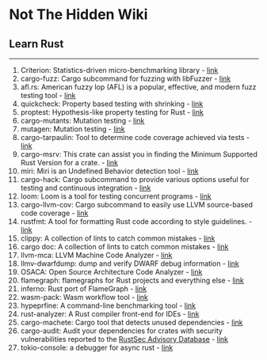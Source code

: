 # Not The Hidden Wiki

## Learn Rust
-----

1. Criterion: Statistics-driven micro-benchmarking library - [link](https://docs.rs/criterion/latest/criterion/)
2. cargo-fuzz: Cargo subcommand for fuzzing with libFuzzer - [link](https://github.com/rust-fuzz/cargo-fuzz)
3. afl.rs: American fuzzy lop (AFL) is a popular, effective, and modern fuzz testing tool - [link](https://github.com/rust-fuzz/afl.rs)
4. quickcheck: Property based testing with shrinking - [link](https://docs.rs/quickcheck/1.0.3/quickcheck/)
5. proptest: Hypothesis-like property testing for Rust - [link](https://github.com/proptest-rs/proptest)
6. cargo-mutants: Mutation testing - [link](https://github.com/sourcefrog/cargo-mutants)
7. mutagen: Mutation testing - [link](https://github.com/llogiq/mutagen)
8. cargo-tarpaulin: Tool to determine code coverage achieved via tests - [link](https://github.com/xd009642/tarpaulin)
9. cargo-msrv: This crate can assist you in finding the Minimum Supported Rust Version for a crate. - [link](https://github.com/foresterre/cargo-msrv)
10. miri: Miri is an Undefined Behavior detection tool - [link](https://github.com/rust-lang/miri)
11. cargo-hack: Cargo subcommand to provide various options useful for testing and continuous integration - [link](https://github.com/taiki-e/cargo-hack)
12. loom: Loom is a tool for testing concurrent programs - [link](https://docs.rs/loom/latest/loom/)
13. cargo-llvm-cov: Cargo subcommand to easily use LLVM source-based code coverage - [link](https://github.com/taiki-e/cargo-llvm-cov)
14. rustfmt: A tool for formatting Rust code according to style guidelines. - [link](https://github.com/rust-lang/rustfmt)
15. clippy: A collection of lints to catch common mistakes - [link](https://github.com/rust-lang/rust-clippy)
16. cargo doc: A collection of lints to catch common mistakes - [link](https://doc.rust-lang.org/cargo/commands/cargo-doc.html)
17. llvm-mca: LLVM Machine Code Analyzer - [link](https://llvm.org/docs/CommandGuide/llvm-mca.html)
18. llmv-dwarfdump: dump and verify DWARF debug information - [link](https://llvm.org/docs/CommandGuide/llvm-dwarfdump.html)
19. OSACA: Open Source Architecture Code Analyzer - [link](https://github.com/RRZE-HPC/OSACA)
20. flamegraph: flamegraphs for Rust projects and everything else - [link](https://github.com/flamegraph-rs/flamegraph)
21. inferno: Rust port of FlameGraph - [link](https://github.com/jonhoo/inferno)
22. wasm-pack: Wasm workflow tool - [link](https://github.com/rustwasm/wasm-pack)
23. hypeprfine: A command-line benchmarking tool - [link](https://github.com/sharkdp/hyperfine)
24. rust-analyzer: A Rust compiler front-end for IDEs - [link](https://github.com/rust-lang/rust-analyzer)
25. cargo-machete: Cargo tool that detects unused dependencies - [link](https://github.com/bnjbvr/cargo-machete)
26. cargo-audit: Audit your dependencies for crates with security vulnerabilities reported to the
[RustSec Advisory Database](https://github.com/RustSec/advisory-db/) - [link](https://github.com/RustSec/rustsec/tree/main/cargo-audit)
27. tokio-console: a debugger for async rust - [link](https://github.com/tokio-rs/console)